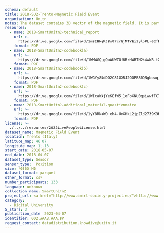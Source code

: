 ```yaml
---
schema: default
title: 2018-SU2-Trento-Magnetic Field Event
organization: Unitn
notes: The dataset contains 3D vector of the magnetic field. It is part of SmartUnitn2 data collection, which contains data from 27 sensors associated to around 100+ thousand self-reported annotations about the everyday life of 158 university students over a period of 4 weeks, and also additional data about profile.
resources:
  - name: 2018-SmartUnitn2-technical_report
    url: >-
      https://drive.google.com/file/d/1mSIBHgKJBw07crEjMTYEi3ylpPL-62fB/view?usp=sharing
    format: PDF
  - name: 2018-SmartUnitn2-codebook(a)
    url: >-
      https://drive.google.com/file/d/1WMWGQ_gQuAUWZOf6RrHWBTN2k4wW8-tX/view?usp=sharing
    format: PDF
  - name: 2018-SmartUnitn2-codebook(b)
    url: >-
      https://drive.google.com/file/d/1WGYy8DdDO2C81GXRJ2OOPB80QNgbowq_/view?usp=sharing
    format: PDF
  - name: 2018-SmartUnitn2-codebook(c)
    url: >-
      https://drive.google.com/file/d/1WIcaWAjYeKEfW5_1oFoXNU0qaiwwfFC7/view?usp=sharing
    format: PDF
  - name: 2018-SmartUnitn2-additional_material-questionnaire
    url: >-
      https://drive.google.com/file/d/1yY8RNaWO_eh4-UnXHkL2jpZld2739K3K/view?usp=share_link
    format: PDF
license: >-
  ./../../resources/2023LivePeopleLicense.html
dataset_name: Magnetic Field Event
location: Trento (Italy)
latitude_map: 46.07
longitude_map: 11.13
start_date: 2018-05-07
end_date: 2018-06-07
dataset_type: Sensor
sensor_type:  Position
size: 40583 MB
dataset_format: parquet
other_format: csv
number_participants: 133
language: unknown
collection_name: SmartUnitn2
project_url: <a href="http://www.smart-society-project.eu/">http://www.smart-society-project.eu/</a>
category:
  - Digital University
5_stars: 3
publication_date: 2023-04-07
identifier: 002.AAAB.AAA.BP
request_contact: datadistribution.knowdive@unitn.it
---
```


